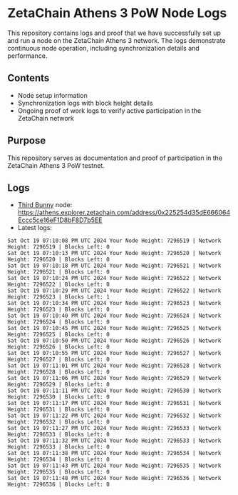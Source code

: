 # ZetaChain Athens 3 PoW Node Logs
This repository contains logs and proof that we have successfully set up and run a node on the ZetaChain Athens 3 network. The logs demonstrate continuous node operation, including synchronization details and performance.

## Contents
- Node setup information
- Synchronization logs with block height details
- Ongoing proof of work logs to verify active participation in the ZetaChain network

## Purpose
This repository serves as documentation and proof of participation in the ZetaChain Athens 3 PoW testnet.

## Logs

- [Third Bunny](https://thirdbunny.xyz/) node: https://athens.explorer.zetachain.com/address/0x225254d35dE666064Eccc5ce16eF1D8bF8D7b5EE
- Latest logs:
```
Sat Oct 19 07:10:08 PM UTC 2024 Your Node Height: 7296519 | Network Height: 7296519 | Blocks Left: 0
Sat Oct 19 07:10:13 PM UTC 2024 Your Node Height: 7296520 | Network Height: 7296520 | Blocks Left: 0
Sat Oct 19 07:10:18 PM UTC 2024 Your Node Height: 7296521 | Network Height: 7296521 | Blocks Left: 0
Sat Oct 19 07:10:24 PM UTC 2024 Your Node Height: 7296522 | Network Height: 7296522 | Blocks Left: 0
Sat Oct 19 07:10:29 PM UTC 2024 Your Node Height: 7296522 | Network Height: 7296523 | Blocks Left: 1
Sat Oct 19 07:10:34 PM UTC 2024 Your Node Height: 7296523 | Network Height: 7296523 | Blocks Left: 0
Sat Oct 19 07:10:40 PM UTC 2024 Your Node Height: 7296524 | Network Height: 7296524 | Blocks Left: 0
Sat Oct 19 07:10:45 PM UTC 2024 Your Node Height: 7296525 | Network Height: 7296525 | Blocks Left: 0
Sat Oct 19 07:10:50 PM UTC 2024 Your Node Height: 7296526 | Network Height: 7296526 | Blocks Left: 0
Sat Oct 19 07:10:55 PM UTC 2024 Your Node Height: 7296527 | Network Height: 7296527 | Blocks Left: 0
Sat Oct 19 07:11:01 PM UTC 2024 Your Node Height: 7296528 | Network Height: 7296528 | Blocks Left: 0
Sat Oct 19 07:11:06 PM UTC 2024 Your Node Height: 7296529 | Network Height: 7296529 | Blocks Left: 0
Sat Oct 19 07:11:11 PM UTC 2024 Your Node Height: 7296530 | Network Height: 7296530 | Blocks Left: 0
Sat Oct 19 07:11:17 PM UTC 2024 Your Node Height: 7296531 | Network Height: 7296531 | Blocks Left: 0
Sat Oct 19 07:11:22 PM UTC 2024 Your Node Height: 7296532 | Network Height: 7296532 | Blocks Left: 0
Sat Oct 19 07:11:27 PM UTC 2024 Your Node Height: 7296533 | Network Height: 7296533 | Blocks Left: 0
Sat Oct 19 07:11:32 PM UTC 2024 Your Node Height: 7296533 | Network Height: 7296533 | Blocks Left: 0
Sat Oct 19 07:11:38 PM UTC 2024 Your Node Height: 7296534 | Network Height: 7296534 | Blocks Left: 0
Sat Oct 19 07:11:43 PM UTC 2024 Your Node Height: 7296535 | Network Height: 7296535 | Blocks Left: 0
Sat Oct 19 07:11:48 PM UTC 2024 Your Node Height: 7296536 | Network Height: 7296536 | Blocks Left: 0
```

